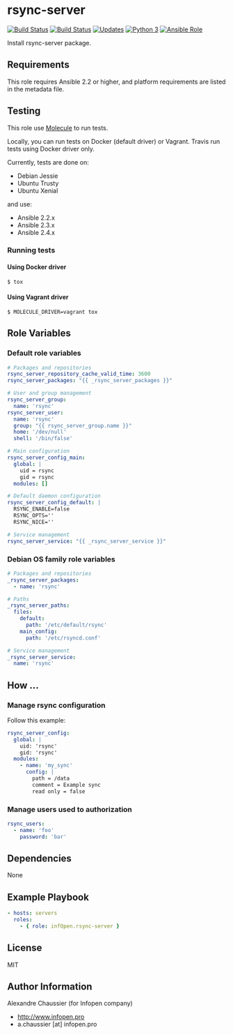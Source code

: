 # rsync-server

[![Build Status](https://img.shields.io/travis/infOpen/ansible-role-rsync-server/master.svg?label=travis_master)](https://travis-ci.org/infOpen/ansible-role-rsync-server)
[![Build Status](https://img.shields.io/travis/infOpen/ansible-role-rsync-server/develop.svg?label=travis_develop)](https://travis-ci.org/infOpen/ansible-role-rsync-server)
[![Updates](https://pyup.io/repos/github/infOpen/ansible-role-rsync-server/shield.svg)](https://pyup.io/repos/github/infOpen/ansible-role-rsync-server/)
[![Python 3](https://pyup.io/repos/github/infOpen/ansible-role-rsync-server/python-3-shield.svg)](https://pyup.io/repos/github/infOpen/ansible-role-rsync-server/)
[![Ansible Role](https://img.shields.io/ansible/role/21209.svg)](https://galaxy.ansible.com/infOpen/rsync-server/)

Install rsync-server package.

## Requirements

This role requires Ansible 2.2 or higher,
and platform requirements are listed in the metadata file.

## Testing

This role use [Molecule](https://github.com/metacloud/molecule/) to run tests.

Locally, you can run tests on Docker (default driver) or Vagrant.
Travis run tests using Docker driver only.

Currently, tests are done on:
- Debian Jessie
- Ubuntu Trusty
- Ubuntu Xenial

and use:
- Ansible 2.2.x
- Ansible 2.3.x
- Ansible 2.4.x

### Running tests

#### Using Docker driver

```
$ tox
```

#### Using Vagrant driver

```
$ MOLECULE_DRIVER=vagrant tox
```

## Role Variables

### Default role variables

``` yaml
# Packages and repositories
rsync_server_repository_cache_valid_time: 3600
rsync_server_packages: "{{ _rsync_server_packages }}"

# User and group management
rsync_server_group:
  name: 'rsync'
rsync_server_user:
  name: 'rsync'
  group: "{{ rsync_server_group.name }}"
  home: '/dev/null'
  shell: '/bin/false'

# Main configuration
rsync_server_config_main:
  global: |
    uid = rsync
    gid = rsync
  modules: []

# Default daemon configuration
rsync_server_config_default: |
  RSYNC_ENABLE=false
  RSYNC_OPTS=''
  RSYNC_NICE=''

# Service management
rsync_server_service: "{{ _rsync_server_service }}"
```

### Debian OS family role variables

``` yaml
# Packages and repositories
_rsync_server_packages:
  - name: 'rsync'

# Paths
_rsync_server_paths:
  files:
    default:
      path: '/etc/default/rsync'
    main_config:
      path: '/etc/rsyncd.conf'

# Service management
_rsync_server_service:
  name: 'rsync'
```

## How ...

### Manage rsync configuration

Follow this example:
``` yaml
rsync_server_config:
  global: |
    uid: 'rsync'
    gid: 'rsync'
  modules:
    - name: 'my_sync'
      config: |
        path = /data
        comment = Example sync
        read only = false
```

### Manage users used to authorization

``` yaml
rsync_users:
  - name: 'foo'
    password: 'bar'
```


## Dependencies

None

## Example Playbook

``` yaml
- hosts: servers
  roles:
    - { role: infOpen.rsync-server }
```

## License

MIT

## Author Information

Alexandre Chaussier (for Infopen company)
- http://www.infopen.pro
- a.chaussier [at] infopen.pro
